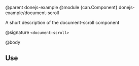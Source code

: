 @parent donejs-example
@module {can.Component} donejs-example/document-scroll <document-scroll>

A short description of the document-scroll component

@signature `<document-scroll>`

@body

## Use

